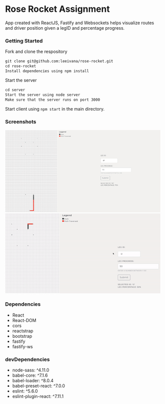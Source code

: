 Rose Rocket Assignment
=====================
App created with ReactJS, Fastify and Websockets helps visualize routes and driver position given a legID and percentage progress. 

### Getting Started 
Fork and clone the respository

```
git clone git@github.com:leeivana/rose-rocket.git
cd rose-rocket
Install dependencies using npm install
```

Start the server
```
cd server
Start the server using node server
Make sure that the server runs on port 3000
```
Start client using `npm start` in the main directory.

### Screenshots
!["Screenshot of Application"](https://github.com/leeivana/rose-rocket/blob/master/docs/Screenshot.png?raw=true)
!["Dynamically Changing Stop Name"](https://github.com/leeivana/rose-rocket/blob/master/docs/stop-change.gif?raw=true)

### Dependencies 
* React
* React-DOM
* cors
* reactstrap
* bootstrap
* fastify
* fastify-ws 

### devDependencies 
* node-sass: ^4.11.0
* babel-core: ^7.1.6
* babel-loader: ^8.0.4
* babel-preset-react: ^7.0.0
* eslint: ^5.6.0
* eslint-plugin-react: ^7.11.1

